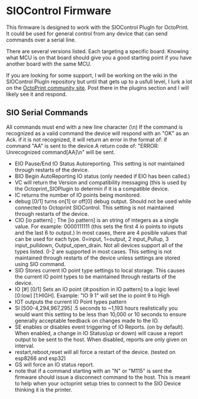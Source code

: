 # SIOControl Firmware
This firmware is designed to work with the SIOControl PlugIn for OctoPrint. It could be used for general control from any device that can send commands over a serial line. 

There are several versions listed. Each targeting a specific board. Knowing what MCU is on that board should give you a good starting point if you have another board with the same MCU.

If you are looking for some support, I will be working on the wiki in the SIOControl PlugIn repository but until that gets up to a usfull level, I lurk a lot on the [OctoPrint community site](https://community.octoprint.org/). Post there in the plugins section and I will likely see it and respond. 


## SIO Serial Commands 
All commands must end with a new line character (\n) If the command is recognized as a valid command the device will respond with an "OK" as an Ack. if it is not recognized, it will return an error in the format of: if command "AA" is sent to the device.A return code of: "ERROR: Unrecognized command[AA]\n" will be sent.


- EIO Pause/End IO Status Autoreporting. This setting is not maintained through restarts of the device.
- BIO Begin AutoReporting IO status (only needed if EIO has been called.) 
- VC will return the Version and compatibility messaging (this is used by the Octoprint_SIOPlugin to determin if it is a compatible device. 
- IC returns the number of IO points being monitored. 
- debug [0/1] turns on[1] or off[0] debug output. Should not be used while connected to Octoprint SIOControl. This setting is not maintained through restarts of the device.
- CIO [io pattern] ; The [io pattern]  is an string of integers as a single value. For example: 0000111111 (this sets the first 4 io points to inputs and the last 6 to output.)
In most cases, there are 4 posible values that can be used for each type. 0=input, 1=output, 2 input_Pullup, 3 input_pulldown, Output_open_drain. Not all devices support all of the types listed. 0-2 are supported in most cases. This setting is not maintained through restarts of the device unless settings are stored using SIO command.
- SIO Stores current IO point type settings to local storage. This causes the current IO point types to be maintained through restarts of the device.
- IO [#] [0/1] Sets an IO point {#:position in IO pattern] to a logic level [0:low] [1:HIGH]. Example: "IO 9 1" will set the io point 9 to High 
- IOT outputs the current IO Point types pattern
- SI [500-4,294,967,295]  .5 seconds to ~1,193 hours realistically you would want this setting to be less than 10,000 or 10 seconds to ensure generally acceptable feedback on changes made to the IO.
- SE enables or disables event triggering of IO Reports. (on by default). When enabled, a change in IO Status(up or down) will cause a report output to be sent to the host. When disabled, reports are only given on interval. 
- restart,reboot,reset will all force a restart of the device. (tested on esp8266 and esp32) 
- GS will force an IO status report. 
- note that if a command starting with an "N" or "M115" is sent the firmware should issue a disconnect command to the host. This is meant to help when your octoprint setup tries to connect to the SIO Device thinking it is the printer. 

